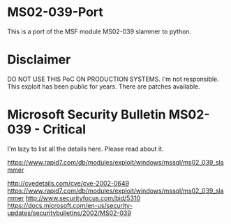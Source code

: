 # MS02-039-Port
This is a port of the MSF module MS02-039 slammer to python.

# Disclaimer
DO NOT USE THIS PoC ON PRODUCTION SYSTEMS. I'm not responsible.
This exploit has been public for years. There are patches available.

# Microsoft Security Bulletin MS02-039 - Critical

I'm lazy to list all the details here. Please read about it.

https://www.rapid7.com/db/modules/exploit/windows/mssql/ms02_039_slammer

http://cvedetails.com/cve/cve-2002-0649
https://www.rapid7.com/db/modules/exploit/windows/mssql/ms02_039_slammer
http://www.securityfocus.com/bid/5310
https://docs.microsoft.com/en-us/security-updates/securitybulletins/2002/MS02-039
